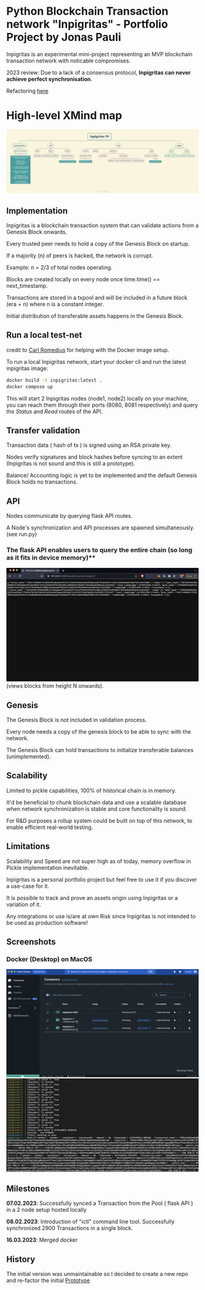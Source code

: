 # Python Blockchain Transaction network "Inpigritas" - Portfolio Project by Jonas Pauli

Inpigritas is an experimental mini-project representing an MVP blockchain transaction network with noticable compromises.

2023 review: Due to a lack of a consensus protocol, **Inpigritas can never achieve perfect synchronisation**. 

Refactoring [here](https://github.com/jonas089/Inpigritas-2022/tree/concept)

# High-level XMind map 
![Inpigritas intro](https://github.com/jonas089/Inpigritas-2022/blob/master/high-level-mindmap.png)

## Implementation
Inpigritas is a blockchain transaction system that can validate actions from a Genesis Block onwards.

Every trusted peer needs to hold a copy of the Genesis Block on startup.

If a majority (n) of peers is hacked, the network is corrupt.

Example: n = 2/3 of total nodes operating.

Blocks are created locally on every node once time.time() == next_timestamp.

Transactions are stored in a txpool and will be included in a future block (era + n) where n is a constant integer.

Initial distribution of transferable assets happens in the Genesis Block.

## Run a local test-net
credit to [Carl Romedius](https://github.com/Rom3dius/) for helping with the Docker image setup.

To run a local Inpigritas network, start your docker cli and run the latest inpigritas image:
```bash
docker build -t inpigritas:latest .
docker compose up
```
This will start 2 Inpigritas nodes (node1, node2) locally on your machine, you can reach them through their ports (8080, 8081 respectively) and query the *Status* and *Read* routes of the API.

## Transfer validation
Transaction data ( hash of tx ) is signed using an RSA private key.

Nodes verify signatures and block hashes before syncing to an extent (Inpigritas is not sound and this is still a prototype).

Balance/ Accounting logic is yet to be implemented and the default Genesis Block holds no transactions.

## API
Nodes communicate by querying flask API routes.
 
A Node's synchronization and API processes are spawned simultaneously. (see run.py)

### The flask API enables users to query the entire chain (so long as it fits in device memory)**
![Inpigritas API](https://github.com/jonas089/Inpigritas-2022/blob/master/screenshots/flask.png)
(views blocks from height N onwards).

## Genesis
The Genesis Block is not included in validation process.

Every node needs a copy of the genesis block to be able to sync with the network.

The Genesis Block can hold transactions to initialize transferable balances (unimplemented).

## Scalability
Limited to pickle capabilities, 100% of historical chain is in memory.

It'd be beneficial to chunk blockchain data and use a scalable database when network synchronization is stable and core functionality is sound.

For R&D purposes a rollup system could be built on top of this network, to enable efficient real-world testing.

## Limitations
Scalability and Speed are not super high as of today, memory overflow in Pickle implementation inevitable. 

Inpigritas is a personal portfolio project but feel free to use it if you discover a use-case for it.

It is possible to track and prove an assets origin using Inpigritas or a variation of it.

Any integrations or use is/are at own Risk since Inpigritas is not intended to be used as production software!

## Screenshots
### Docker (Desktop) on MacOS
![docker preview](https://github.com/jonas089/Inpigritas-2022/blob/master/screenshots/docker-1.png)
![transactions](https://github.com/jonas089/Inpigritas-2022/blob/master/screenshots/tx-sync.png)

## Milestones
**07.02.2023**: Successfully synced a Transaction from the Pool ( flask API ) in a 2 node setup hosted locally 

**08.02.2023**: Introduction of "ictl" command line tool. Successfully synchronized 2900 Transactions in a single block.

**16.03.2023**: Merged docker

## History
The initial version was unmaintainable so I decided to create a new repo and re-factor the initial
[Prototype](https://github.com/jonas089/Inpigritas-2020-deprecated)
